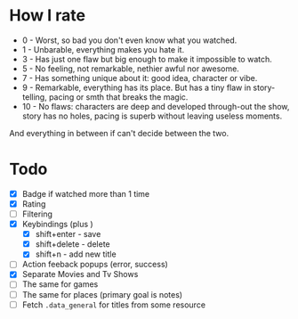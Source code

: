 # How I rate

- 0 - Worst, so bad you don't even know what you watched. 
- 1 - Unbarable, everything makes you hate it.
- 3 - Has just one flaw but big enough to make it impossible to watch.
- 5 - No feeling, not remarkable, nethier awful nor awesome.
- 7 - Has something unique about it: good idea, character or vibe.
- 9 - Remarkable, everything has its place. But has a tiny flaw in story-telling, pacing or smth that breaks the magic.
- 10 - No flaws: characters are deep and developed through-out the show, story has no holes, pacing is superb without leaving useless moments.

And everything in between if can't decide between the two.

# Todo

- [x] Badge if watched more than 1 time
- [x] Rating
- [ ] Filtering
- [x] Keybindings (plus )
    - [x] shift+enter - save
    - [x] shift+delete - delete
    - [x] shift+n - add new title
- [ ] Action feeback popups (error, success)
- [x] Separate Movies and Tv Shows
- [ ] The same for games
- [ ] The same for places (primary goal is notes)
- [ ] Fetch `.data_general` for titles from some resource
